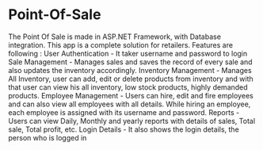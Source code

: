 # Point-Of-Sale
The Point Of Sale is made in ASP.NET Framework, with Database integration. This app is a complete solution for retailers. Features are following : 
User Authentication - It taker username and password to login
Sale Management - Manages sales and saves the record of every sale and also updates the inventory accordingly.
Inventory Management - Manages All Inventory, user can add, edit or delete products from inventory and with that user can view his all inventory, low stock products, highly demanded products.
Employee Management - Users can hire, edit and fire employees and can also view all employees with all details. While hiring an employee, each employee is assigned with its username and password.
Reports - Users can view Daily, Monthly and yearly reports with details of sales, Total sale, Total profit, etc.
Login Details - It also shows the login details, the person who is logged in
